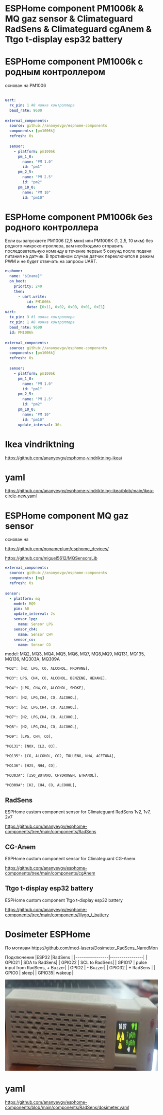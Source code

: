 # ESPHome component PM1006k & MQ gaz sensor & Climateguard RadSens & Climateguard cgAnem  & Ttgo t-display esp32 battery


# ESPHome component PM1006k с родным контроллером
основан на PM1006
```yaml

uart:
  rx_pin: 1 #8 ножка контроллера
  baud_rate: 9600

external_components:
  source: github://ananyevgv/esphome-components
  components: [pm1006k]
  refresh: 0s

  sensor:
    - platform: pm1006k
      pm_1_0:   
        name: "PM 1.0"
        id: "pm1"
      pm_2_5:
        name: "PM 2.5"
        id: "pm2"
      pm_10_0:
        name: "PM 10"
        id: "pm10"

```
# ESPHome component PM1006k без родного контроллера


Если вы запускаете PM1006 (2,5 мкм) или PM1006K (1, 2,5, 10 мкм) без родного микроконтроллера, вам необходимо отправить последовательную команду в течение первых 5 секунд после подачи питания на датчик. В противном случае датчик переключится в режим PWM и не будет отвечать на запросы UART. 

```yaml
esphome:
  name: "${name}"
  on_boot:
    priority: 240
    then:
      - uart.write:
          id: PM1006k
          data: [0x11, 0x02, 0x0B, 0x01, 0xE1]
uart:
  tx_pin: 3 #1 ножка контроллера
  rx_pin: 1 #8 ножка контроллера
  baud_rate: 9600
  id: PM1006k

external_components:
  source: github://ananyevgv/esphome-components
  components: [pm1006k]
  refresh: 0s

  sensor:
    - platform: pm1006k
      pm_1_0:   
        name: "PM 1.0"
        id: "pm1"
      pm_2_5:
        name: "PM 2.5"
        id: "pm2"
      pm_10_0:
        name: "PM 10"
        id: "pm10"
      update_interval: 30s
```
# Ikea vindriktning

https://github.com/ananyevgv/esphome-vindriktning-ikea/

# yaml
https://github.com/ananyevgv/esphome-vindriktning-ikea/blob/main/ikea-circle-new.yaml

# ESPHome component MQ gaz sensor

основан на

https://github.com/nonameplum/esphome_devices/

https://github.com/miguel5612/MQSensorsLib

```yaml
external_components:
  source: github://ananyevgv/esphome-components
  components: [mq]
  refresh: 0s

sensor:
  - platform: mq
    model: MQ9
    pin: A0
    update_interval: 2s
    sensor_lpg:
      name: Sensor LPG
    sensor_ch4:
      name: Sensor CH4
    sensor_co:
      name: Sensor CO
```

model: MQ2, MQ3, MQ4, MQ5, MQ6, MQ7, MQ8,MQ9, MQ131, MQ135, MQ136, MQ303A, MQ309A

    "MQ2": [H2, LPG, CO, ALCOHOL, PROPANE],
    
    "MQ3": LPG, CH4, CO, ALCOHOL, BENZENE, HEXANE],
    
    "MQ4": [LPG, CH4,CO, ALCOHOL, SMOKE],
    
    "MQ5": [H2, LPG,CH4, CO, ALCOHOL],
    
    "MQ6": [H2, LPG,CH4, CO, ALCOHOL],
    
    "MQ7": [H2, LPG,CH4, CO, ALCOHOL],
    
    "MQ8": [H2, LPG,CH4, CO, ALCOHOL],
    
    "MQ9": [LPG, CH4, CO],
    
    "MQ131": [NOX, CL2, O3],
    
    "MQ135": [CO, ALCOHOL, CO2, TOLUENO, NH4, ACETONA],
    
    "MQ136": [H2S, NH4, CO],
    
    "MQ303A": [ISO_BUTANO, CHYDROGEN, ETHANOL],
    
    "MQ309A": [H2, CH4, CO, ALCOHOL],


## RadSens

ESPHome custom component sensor for Climateguard RadSens 1v2, 1v7, 2v7

https://github.com/ananyevgv/esphome-components/tree/main/components/RadSens


## CG-Anem

ESPHome custom component sensor for Climateguard CG-Anem

https://github.com/ananyevgv/esphome-components/tree/main/components/cgAnem

## Ttgo t-display esp32 battery

ESPHome custom component Ttgo t-display esp32 battery

https://github.com/ananyevgv/esphome-components/tree/main/components/lilygo_t_battery

Dosimeter  ESPHome
==========
По мотивам 
https://github.com/med-lasers/Dosimeter_RadSens_NarodMon

Подключение
|ESP32            |RadSens          |
|-----------------|-----------------|
| GPIO21 | SDA to RadSens| 
| GPIO22 | SCL to RadSens|
| GPIO17 | pulse input from RadSens, + Buzzer| 
| GPIO2 | - Buzzer| 
| GPIO32 | + RadSens |
| GPIO0 | sleep|
| GPIO35|  wakeup|

<img src="https://github.com/ananyevgv/esphome-components/blob/main/components/RadSens/dosimeter.jpg" height="300" alt="Дозимер">

# yaml
https://github.com/ananyevgv/esphome-components/blob/main/components/RadSens/dosimeter.yaml
